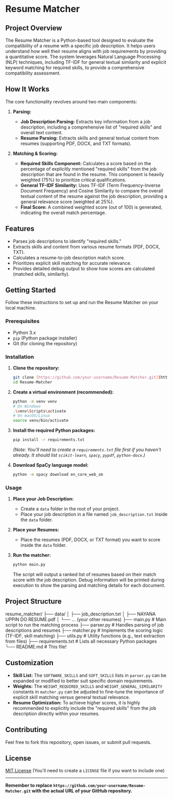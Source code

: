 # Resume Matcher

## Project Overview

The Resume Matcher is a Python-based tool designed to evaluate the compatibility of a resume with a specific job description. It helps users understand how well their resume aligns with job requirements by providing a quantitative score. The system leverages Natural Language Processing (NLP) techniques, including TF-IDF for general textual similarity and explicit keyword matching for required skills, to provide a comprehensive compatibility assessment.

## How It Works

The core functionality revolves around two main components:

1.  **Parsing:**
    * **Job Description Parsing:** Extracts key information from a job description, including a comprehensive list of "required skills" and overall text content.
    * **Resume Parsing:** Extracts skills and general textual content from resumes (supporting PDF, DOCX, and TXT formats).

2.  **Matching & Scoring:**
    * **Required Skills Component:** Calculates a score based on the percentage of explicitly mentioned "required skills" from the job description that are found in the resume. This component is heavily weighted (75%) to prioritize critical qualifications.
    * **General TF-IDF Similarity:** Uses TF-IDF (Term Frequency-Inverse Document Frequency) and Cosine Similarity to compare the overall textual content of the resume against the job description, providing a general relevance score (weighted at 25%).
    * **Final Score:** A combined weighted score (out of 100) is generated, indicating the overall match percentage.

## Features

* Parses job descriptions to identify "required skills."
* Extracts skills and content from various resume formats (PDF, DOCX, TXT).
* Calculates a resume-to-job description match score.
* Prioritizes explicit skill matching for accurate relevance.
* Provides detailed debug output to show how scores are calculated (matched skills, similarity).

## Getting Started

Follow these instructions to set up and run the Resume Matcher on your local machine.

### Prerequisites

* Python 3.x
* `pip` (Python package installer)
* Git (for cloning the repository)

### Installation

1.  **Clone the repository:**
    ```bash
    git clone [https://github.com/your-username/Resume-Matcher.git](https://github.com/your-username/Resume-Matcher.git) # Replace with your actual repo URL
    cd Resume-Matcher
    ```

2.  **Create a virtual environment (recommended):**
    ```bash
    python -m venv venv
    # On Windows
    .\venv\Scripts\activate
    # On macOS/Linux
    source venv/bin/activate
    ```

3.  **Install the required Python packages:**
    ```bash
    pip install -r requirements.txt
    ```
    *(Note: You'll need to create a `requirements.txt` file first if you haven't already. It should list `scikit-learn`, `spacy`, `pypdf`, `python-docx`.)*

4.  **Download SpaCy language model:**
    ```bash
    python -m spacy download en_core_web_sm
    ```

### Usage

1.  **Place your Job Description:**
    * Create a `data` folder in the root of your project.
    * Place your job description in a file named `job_description.txt` inside the `data` folder.

2.  **Place your Resumes:**
    * Place the resumes (PDF, DOCX, or TXT format) you want to score inside the `data` folder.

3.  **Run the matcher:**
    ```bash
    python main.py
    ```

    The script will output a ranked list of resumes based on their match score with the job description. Debug information will be printed during execution to show the parsing and matching details for each document.

## Project Structure
resume_matcher/
├── data/
│   ├── job_description.txt
│   ├── NAYANA UPPIN DO RESUME.pdf
│   └── ... (your other resumes)
├── main.py             # Main script to run the matching process
├── parser.py           # Handles parsing of job descriptions and resumes
├── matcher.py          # Implements the scoring logic (TF-IDF, skill matching)
├── utils.py            # Utility functions (e.g., text extraction from files)
├── requirements.txt    # Lists all necessary Python packages
└── README.md           # This file!
## Customization

* **Skill List:** The `SOFTWARE_SKILLS` and `SOFT_SKILLS` lists in `parser.py` can be expanded or modified to better suit specific domain requirements.
* **Weights:** The `WEIGHT_REQUIRED_SKILLS` and `WEIGHT_GENERAL_SIMILARITY` constants in `matcher.py` can be adjusted to fine-tune the importance of explicit skill matching versus general textual relevance.
* **Resume Optimization:** To achieve higher scores, it is highly recommended to explicitly include the "required skills" from the job description directly within your resumes.

## Contributing

Feel free to fork this repository, open issues, or submit pull requests.

## License

[MIT License](LICENSE) (You'll need to create a `LICENSE` file if you want to include one)

---

**Remember to replace `https://github.com/your-username/Resume-Matcher.git` with the actual URL of your GitHub repository.**
